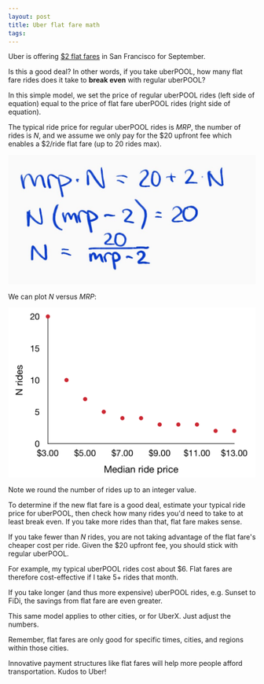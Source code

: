 ```yaml
---
layout: post
title: Uber flat fare math 
tags:
---
```


Uber is offering [$2 flat fares](https://www.uber.com/info/plus/sanfrancisco) in San Francisco for September.

Is this a good deal? In other words, if you take uberPOOL, how many flat fare rides does it take to **break even** with regular uberPOOL?

In this simple model, we set the price of regular uberPOOL rides (left side of equation) equal to the price of flat fare uberPOOL rides (right side of equation).

The typical ride price for regular uberPOOL rides is *MRP*, the number of rides is *N*, and we assume we only pay for the $20 upfront fee which enables a $2/ride flat fare (up to 20 rides max).

![ubermath](/assets/ubermath.png)

We can plot *N* versus *MRP*:

![uberplot](/assets/uberplot.png)

Note we round the number of rides up to an integer value.

To determine if the new flat fare is a good deal, estimate your typical ride price for uberPOOL, then check how many rides you'd need to take to at least break even. If you take more rides than that, flat fare makes sense.

If you take fewer than *N* rides, you are not taking advantage of the flat fare's cheaper cost per ride. Given the $20 upfront fee, you should stick with regular uberPOOL.

For example, my typical uberPOOL rides cost about $6. Flat fares are therefore cost-effective if I take 5+ rides that month.

If you take longer (and thus more expensive) uberPOOL rides, e.g. Sunset to FiDi, the savings from flat fare are even greater.

This same model applies to other cities, or for UberX. Just adjust the numbers.

Remember, flat fares are only good for specific times, cities, and regions within those cities.

Innovative payment structures like flat fares will help more people afford transportation. Kudos to Uber!
